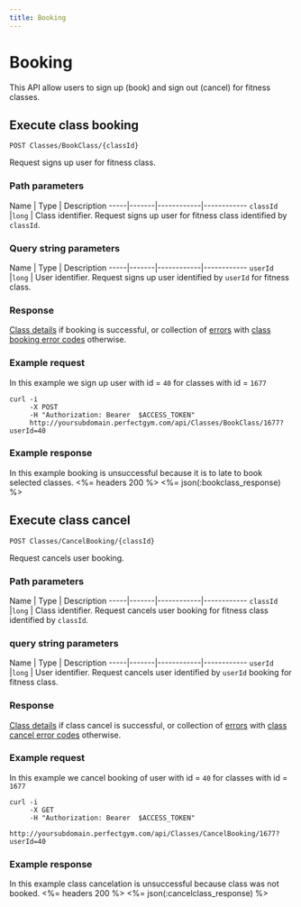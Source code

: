 ```yaml
---
title: Booking
---
```


# Booking

This API allow users to sign up (book) and sign out (cancel) for fitness classes.


## Execute class booking

    POST Classes/BookClass/{classId}

Request signs up user for fitness class.


### Path parameters

Name         | Type       | Description
-----|-------|------------|------------
`classId`    |`long`      | Class identifier. Request signs up user for fitness class identified by `classId`.

### Query string parameters

Name         | Type       | Description
-----|-------|------------|------------
`userId`     |`long`      | User identifier.  Request signs up user identified by `userId` for fitness class.


### Response

[Class details][UserClassProperties] if booking is successful, or collection of [errors][Error] 
with [class booking error codes][ClassBookingErrorCode] otherwise.


### Example request

In this example we sign up user with id = `40` for classes with id = `1677`

``` command-line
curl -i 
     -X POST 
     -H "Authorization: Bearer  $ACCESS_TOKEN"  
     http://yoursubdomain.perfectgym.com/api/Classes/BookClass/1677?userId=40
```


### Example response

In this example booking is unsuccessful because it is to late to book selected classes.
<%= headers 200 %>
<%= json(:bookclass_response) %>



## Execute class cancel

    POST Classes/CancelBooking/{classId}

Request cancels user booking.


### Path parameters

Name         | Type       | Description
-----|-------|------------|------------
`classId`    |`long`      | Class identifier. Request cancels user booking for fitness class identified by `classId`.

### query string parameters

Name         | Type       | Description
-----|-------|------------|------------
`userId`     |`long`      | User identifier.  Request cancels user identified by `userId` booking for fitness class.


### Response

[Class details][UserClassProperties] if class cancel is successful, or collection of [errors][Error] 
with [class cancel error codes][ClassCancelErrorCode] otherwise.


### Example request

In this example we cancel booking of user with id = `40` for classes with id = `1677`

``` command-line
curl -i 
     -X GET 
     -H "Authorization: Bearer  $ACCESS_TOKEN"  
     http://yoursubdomain.perfectgym.com/api/Classes/CancelBooking/1677?userId=40
```


### Example response

In this example class cancelation is unsuccessful because class was not booked.
<%= headers 200 %>
<%= json(:cancelclass_response) %>




[ClassesTypes]:  /api/classes/classestypes#properties
[UserClassProperties]: /api/classes/userclasses#properties
[Error]: /appendix/datatypes/error
[ClassBookingErrorCode]: /appendix/enums/classbookingerrorcode
[ClassCancelErrorCode]: /appendix/enums/classcancelerrorcode
